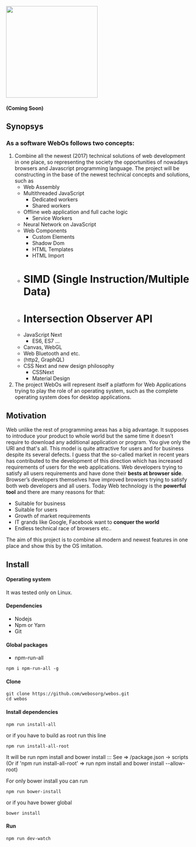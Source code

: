 <img src="http://webosorg.herokuapp.com/logo" width="250">

#### (Coming Soon)

## Synopsys

### As a software WebOs follows two concepts:
1. Combine all the newest (2017) technical solutions of web development in
   one place, so representing the society the opportunities of nowadays
   browsers and Javascript programming language.
   The project will be constructing in the base of the newest technical
   concepts and solutions, such as
   - Web Assembly
   - Multithreaded JavaScript
       * Dedicated workers
       * Shared workers
   - Offline web application and full cache logic
       * Service Workers
   - Neural Network on JavaScript
   - Web Components
       * Custom Elements
       * Shadow Dom
       * HTML Templates
       * HTML Import
   - # SIMD (Single Instruction/Multiple Data)
   - # Intersection Observer API
   - JavaScript Next
       * ES6, ES7 ...
   - Canvas, WebGL
   - Web Bluetooth and etc.
   - (http2, GraphQL)
   - CSS Next and new design philosophy
       * CSSNext
       * Material Design
2. The project WebOs will represent itself a platform for Web Applications
  trying to play the role of an operating system, such as the complete
  operating system  does for desktop applications.

## Motivation

Web unlike the rest of programming areas has a big advantage. It supposes to introduce your product to whole world but the same time it doesn’t require to download any additional application or program. You give only the URl and  that's all. This model is quite attractive for users and for business despite its several defects. I guess that the so-called market in recent years has contributed to the development of this direction which has increased requirements of users for the web applications.
Web developers trying to satisfy all users requirements and have done their **bests at browser side**. Browser’s developers themselves have improved browsers trying to satisfy both web developers and all users. 
Today Web technology is the **powerful tool** and there are many reasons for that:
   - Suitable for business
   - Suitable for users
   - Growth of market requirements
   - IT grands like Google, Facebook want to **conquer the world**
   - Endless technical race of browsers etc..

The aim of this project is to combine all modern and newest features in one place and show this by the OS imitation.

## Install

#### Operating system
It was tested only on Linux.

#### Dependencies
 - Nodejs
 - Npm or Yarn
 - Git

#### Global packages
   - npm-run-all

   ```
   npm i npm-run-all -g
   ```

#### Clone

```
git clone https://github.com/webosorg/webos.git
cd webos
```

#### Install dependencies

```
npm run install-all
```

or if you have to build as root run this line

```
npm run install-all-root
```

It will be run npm install and bower install ::: See => /package.json -> scripts
(Or if 'npm run install-all-root' => run npm install and bower install --allow-root)

For only bower install you can run

```
npm run bower-install
```

or if you have bower global

```
bower install
```

#### Run
```
npm run dev-watch
```
